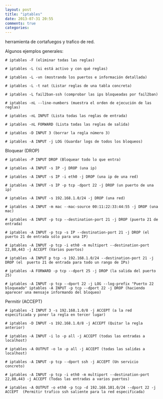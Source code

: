 ```yaml
---
layout: post
title: "iptables"
date: 2013-07-31 20:55
comments: true
categories: 
---
```

herramienta de cortafuegos y trafico de red.

Algunos ejemplos generales:

	# iptables -F (eliminar todas las reglas)

	# iptables -L (si está activo y con qué reglas)

	# iptables -L -vn (mostrando los puertos e información detallada)

	# iptables -L -t nat (Listar reglas de una tabla concreta)

	# iptables -L fail2ban-ssh (comprobar las ips bloqueadas por fail2ban)

	# iptables -nL --line-numbers (muestra el orden de ejecución de las reglas)

	# iptables -nL INPUT (Lista todas las reglas de entrada)

	# iptables -nL FORWARD (Lista todas las reglas de salida)

	# iptables -D INPUT 3 (borrar la regla número 3)

	# iptables -A INPUT -j LOG (Guardar logs de todos los bloqueos)

Bloquear (DROP)

	# iptables -P INPUT DROP (Bloquear todo lo que entra)

	# iptables -A INPUT -s IP -j DROP (una ip)

	# iptables -A INPUT -s IP -i eth0 -j DROP (una ip de una red)

	# iptables -A INPUT -s IP -p tcp -dport 22 -j DROP (un puerto de una ip) 

	# iptables -A INPUT -s 192.168.1.0/24 -j DROP (una red)

	# iptables -A INPUT -m mac --mac-source 00:11:22:33:44:55 -j DROP (una mac)

	# iptables -A INPUT -p tcp --destination-port 21 -j DROP (puerto 21 de entrada)

	# iptables -A INPUT -p tcp -s IP --destination-port 21 -j DROP (el puerto 21 de entrada sólo para una IP)

	# iptables -A INPUT -p tcp -i eth0 -m multiport --destination-port 22,80,443 -j ACCEPT (Varios puertos)

	# iptables -A INPUT p tcp -s 192.168.1.0/24 --destination-port 21 -j DROP (el  puerto 21 de entrada para todo un rango de IPs)

	# iptables -A FORWARD -p tcp --dport 25 -j DROP (la salida del puerto 25)

	# iptables -A INPUT -p tcp --dport 22 -j LOG --log-prefix "Puerto 22 bloqueado" iptables -A INPUT -p tcp --dport 22 -j DROP (haciendo aparecer una mensaje informando del bloqueo)

Permitir (ACCEPT)

	# iptables -I INPUT 3 -s 192.168.1.0/8 -j ACCEPT (a la red especificada y poner la regla en tercer lugar)

	# iptables -D INPUT -s 192.168.1.0/8 -j ACCEPT (Quitar la regla anterior) 

	# iptables -A INPUT -i lo -p all -j ACCEPT (todas las entradas a localhost)

	# iptables -A OUTPUT -o lo -p all -j ACCEPT (todas las salidas a localhost)

	# iptables -A INPUT -p tcp --dport ssh -j ACCEPT (Un servicio concreto)

	# iptables -A INPUT -p tcp -i eth0 -m multiport --destination-port 22,80,443 -j ACCEPT (Todas las entradas a varios puertos)

	# iptables -A OUTPUT -o eth0 -p tcp -d 192.168.101.0/24 --dport 22 -j ACCEPT  (Permitir trafico ssh saliente para la red especificada)  

